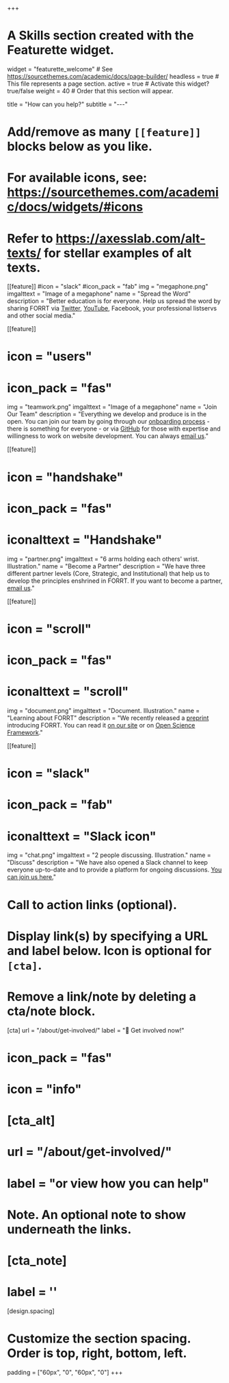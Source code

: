 +++
# A Skills section created with the Featurette widget.
widget = "featurette_welcome"  # See https://sourcethemes.com/academic/docs/page-builder/
headless = true  # This file represents a page section.
active = true  # Activate this widget? true/false
weight = 40  # Order that this section will appear.

title = "How can you help?"
subtitle = "---"


# Add/remove as many `[[feature]]` blocks below as you like.
# 
# For available icons, see: https://sourcethemes.com/academic/docs/widgets/#icons
# Refer to https://axesslab.com/alt-texts/ for stellar examples of alt texts.

[[feature]]
  #icon = "slack"
  #icon_pack = "fab"
  img = "megaphone.png"
  imgalttext = "Image of a megaphone"
  name = "Spread the Word"
  description = "Better education is for everyone. Help us spread the word by sharing FORRT via [Twitter](https://twitter.com/FORRTproject), [YouTube](https://www.youtube.com/channel/UCBQDUYmxMxeWjrCfB2qjA0A/playlists), Facebook, your professional listservs and other social media."
  
[[feature]]
#  icon = "users"
#  icon_pack = "fas"
  img = "teamwork.png"
  imgalttext = "Image of a megaphone"
  name = "Join Our Team"
  description = "Everything we develop and produce is in the open. You can join our team by going through our [onboarding process](https://docs.google.com/document/d/1S5xkHgzSBrajF2tJMJ_7Fi4leOH-a4XKX3L71Ek0tNo/edit?usp=sharing) - there is something for everyone - or via [GitHub](https://github.com/forrtproject/) for those with expertise and willingness to work on website development. You can always [email us](mailto:FORRTproject@gmail.com)."

[[feature]]
  # icon = "handshake"
  # icon_pack = "fas"
  # iconalttext = "Handshake"
  img = "partner.png"
  imgalttext = "6 arms holding each others' wrist. Illustration."
  name = "Become a Partner"
  description = "We have three different partner levels (Core, Strategic, and Institutional) that help us to develop the principles enshrined in FORRT. If you want to become a partner, [email us](mailto:FORRTproject@gmail.com)."

[[feature]]
#  icon = "scroll"
#  icon_pack = "fas"
#  iconalttext = "scroll"
  img = "document.png"
  imgalttext = "Document. Illustration."
  name = "Learning about FORRT"
  description = "We recently released a [preprint](/manuscript) introducing FORRT. You can read it [on our site](/manuscript) or on [Open Science Framework](https://osf.io/bnh7p)."

[[feature]]
#  icon = "slack"
#  icon_pack = "fab"
#  iconalttext = "Slack icon"
  img = "chat.png"
  imgalttext = "2 people discussing. Illustration."
  name = "Discuss"
  description = "We have also opened a Slack channel to keep everyone up-to-date and to provide a platform for ongoing discussions. [You can join us here.](https://join.slack.com/t/forrt/shared_invite/zt-alobr3z7-NOR0mTBfD1vKXn9qlOKqaQ)"

# Call to action links (optional).
#   Display link(s) by specifying a URL and label below. Icon is optional for `[cta]`.
#   Remove a link/note by deleting a cta/note block.
 [cta]
   url = "/about/get-involved/"
   label = ":rocket: Get involved now!"
   # icon_pack = "fas"
   # icon = "info"
  
# [cta_alt]
#  url = "/about/get-involved/"
#  label = "or view how you can help"

# Note. An optional note to show underneath the links.
# [cta_note]
#   label = ''


[design.spacing]
  # Customize the section spacing. Order is top, right, bottom, left.
  padding = ["60px", "0", "60px", "0"]
+++